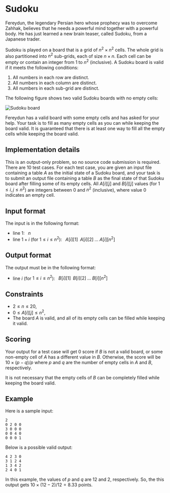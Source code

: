 # Sudoku

Fereydun, the legendary Persian hero whose prophecy was to overcome Zahhak, believes that he needs a powerful mind together with a powerful body. He has just learned a new brain teaser, called Sudoku, from a Japanese trader.

Sudoku is played on a board that is a grid of $n^2 \times n^2$ cells. The whole grid is also partitioned into $n^2$ sub-grids, each of size $n \times n$. Each cell can be empty or contain an integer from $1$ to $n^2$ (inclusive). A Sudoku board is valid if it meets the following conditions:

1. All numbers in each row are distinct.
2. All numbers in each column are distinct.
3. All numbers in each sub-grid are distinct.

The following figure shows two valid Sudoku boards with no empty cells:

![Sudoku board](Sudoku.svg "340")

Fereydun has a valid board with some empty cells and has asked for your help. Your task is to fill as many empty cells as you can while keeping the board valid.
It is guaranteed that there is at least one way to fill all the empty cells while keeping the board valid.


## Implementation details

This is an output-only problem, so no source code submission is required.
There are $10$ test cases.
For each test case, you are given an input file containing a table $A$ as the initial state of a Sudoku board, and your task is to submit an output file containing a table $B$ as the final state of that Sudoku board after filling some of its empty cells.
All $A[i][j]$ and $B[i][j]$ values (for $1 \leq i,j \leq n^2$) are integers between $0$ and $n^2$ (inclusive), where value $0$ indicates an empty cell.


## Input format

The input is in the following format:
* line $1$: $\;\;n$
* line $1+i$ (for $1 \leq i \leq n^2$): $\;\; A[i][1] \;\; A[i][2] \;\ldots \; A[i][n^2]$


## Output format

The output must be in the following format:
* line $i$ (for $1 \leq i \leq n^2$): $\;\; B[i][1] \;\; B[i][2] \;\ldots \; B[i][n^2]$


## Constraints

* $2 \leq n \leq 20$,
* $0 \leq A[i][j] \leq n^2$,
* The board $A$ is valid, and all of its empty cells can be filled while keeping it valid.


## Scoring

Your output for a test case will get $0$ score if $B$ is not a valid board, or some non-empty cell of $A$ has a different value in $B$. Otherwise, the score will be $10 \times (p-q)/p$ where $p$ and $q$ are the number of empty cells in $A$ and $B$, respectively.

It is not necessary that the empty cells of $B$ can be completely filled while keeping the board valid.


## Example

Here is a sample input:
```
2
0 2 0 0
3 0 0 0
0 0 4 0
0 0 0 1
```
Below is a possible valid output:
```
4 2 3 0
3 1 2 4
1 3 4 2
2 4 0 1
```
In this example, the values of $p$ and $q$ are $12$ and $2$, respectively.
So, the this output gets $10 \times (12-2)/12  = 8.33$ points.
